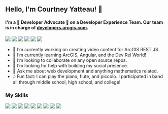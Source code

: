 ## Hello, I'm Courtney Yatteau! 👋

#### I'm a 🥑 Developer Advocate 🥑 on a Developer Experience Team. Our team is in charge of [developers.arcgis.com](developers.arcgis.com).

<a target="_blank" href="https://www.linkedin.com/in/courtneyyatteau/"><img src="https://img.shields.io/badge/-LinkedIn-0077B5?style=for-the-badge&logo=Linkedin&logoColor=white"></img></a> <a target="_blank" href="https://twitter.com/c_yatteau"><img src="https://img.shields.io/badge/-Twitter-1DA1F2?style=for-the-badge&logo=Twitter&logoColor=white"></img></a> <a href="https://www.instagram.com/c_yatteau/"><img src="https://img.shields.io/badge/Instagram-E4405F?style=for-the-badge&logo=instagram&logoColor=white"></img></a> <a target="_blank" href="https://youtube.com/channel/UCZZe1tS_wmHYXNoivPeptYw"><img src="https://img.shields.io/badge/YouTube-FF0000?style=for-the-badge&logo=youtube&logoColor=white"></img></a> <a target="_blank" href="https://medium.com/@c_yatteau"><img src="https://img.shields.io/badge/-Medium-12100E?style=for-the-badge&logo=Medium&logoColor=white"></img></a> <a target="_blank" href="https://dev.to/c_yatteau"><img src="https://img.shields.io/badge/dev.to-0A0A0A?style=for-the-badge&logo=devdotto&logoColor=white"></img></a>

- 🔭 I’m currently working on creating video content for ArcGIS REST JS.
- 🌱 I’m currently learning ArcGIS, Angular, and the Dev Rel World!
- 👯 I’m looking to collaborate on any open source repos.
- 🤔 I’m looking for help with building my social presence.
- 💬 Ask me about web development and anything mathematics related.
- 🎶 Fun fact: I can play the piano, flute, and piccolo. I participated in band all through middle school, high school, and college! 

### My Skills
<img src="https://img.shields.io/badge/HTML5-E34F26?style=for-the-badge&logo=html5&logoColor=white"></img> <img src="https://img.shields.io/badge/CSS3-1572B6?style=for-the-badge&logo=css3&logoColor=white"></img> <img src="https://img.shields.io/badge/JavaScript-F7DF1E?style=for-the-badge&logo=javascript&logoColor=black"></img> <img src="https://img.shields.io/badge/React-20232A?style=for-the-badge&logo=react&logoColor=61DAFB"></img> <img src="https://img.shields.io/badge/Bootstrap-563D7C?style=for-the-badge&logo=bootstrap&logoColor=white"></img> <img src="https://img.shields.io/badge/Netlify-00C7B7?style=for-the-badge&logo=netlify&logoColor=white"></img> <img src="https://img.shields.io/badge/React_Native-20232A?style=for-the-badge&logo=react&logoColor=61DAFB"></img> <img src="https://img.shields.io/badge/Heroku-430098?style=for-the-badge&logo=heroku&logoColor=white"></img> <img src="https://img.shields.io/badge/Express.js-404D59?style=for-the-badge"></img>

